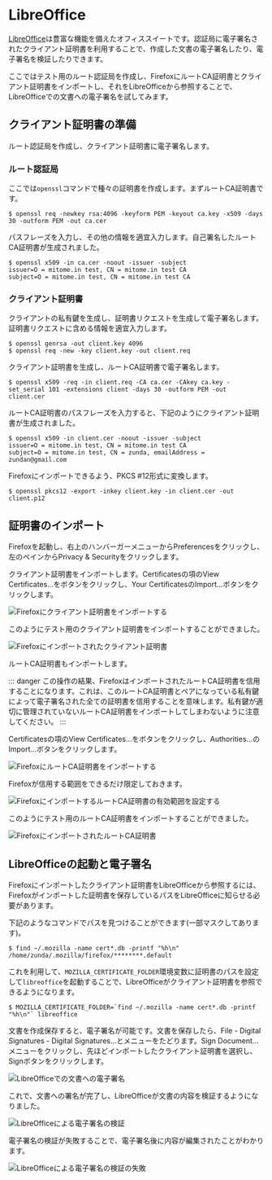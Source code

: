 # LibreOffice
[LibreOffice](https://ja.libreoffice.org/)は豊富な機能を備えたオフィススイートです。認証局に電子署名されたクライアント証明書を利用することで、作成した文書の電子署名したり、電子署名を検証したりできます。

ここではテスト用のルート認証局を作成し、FirefoxにルートCA証明書とクライアント証明書をインポートし、それをLibreOfficeから参照することで、LibreOfficeでの文書への電子署名を試してみます。

## クライアント証明書の準備
ルート認証局を作成し、クライアント証明書に電子署名します。

### ルート認証局
ここでは`openssl`コマンドで種々の証明書を作成します。まずルートCA証明書です。

```
$ openssl req -newkey rsa:4096 -keyform PEM -keyout ca.key -x509 -days 30 -outform PEM -out ca.cer
```

パスフレーズを入力し、その他の情報を適宜入力します。自己署名したルートCA証明書が生成されました。

```
$ openssl x509 -in ca.cer -noout -issuer -subject
issuer=O = mitome.in test, CN = mitome.in test CA
subject=O = mitome.in test, CN = mitome.in test CA
```

### クライアント証明書
クライアントの私有鍵を生成し、証明書リクエストを生成して電子署名します。証明書リクエストに含める情報を適宜入力します。

```
$ openssl genrsa -out client.key 4096
$ openssl req -new -key client.key -out client.req
```

クライアント証明書を生成し、ルートCA証明書で電子署名します。

```
$ openssl x509 -req -in client.req -CA ca.cer -CAkey ca.key -set_serial 101 -extensions client -days 30 -outform PEM -out client.cer
```

ルートCA証明書のパスフレーズを入力すると、下記のようにクライアント証明書が生成されました。

```
$ openssl x509 -in client.cer -noout -issuer -subject
issuer=O = mitome.in test, CN = mitome.in test CA
subject=O = mitome.in test, CN = zunda, emailAddress = zundan@gmail.com
```

Firefoxにインポートできるよう、PKCS #12形式に変換します。

```
$ openssl pkcs12 -export -inkey client.key -in client.cer -out client.p12
```

## 証明書のインポート
Firefoxを起動し、右上のハンバーガーメニューからPreferencesをクリックし、左のペインからPrivacy & Securityをクリックします。

クライアント証明書をインポートします。Certificatesの項のView Certificates...をボタンをクリックし、Your CertificatesのImport...ボタンをクリックします。

![Firefoxにクライアント証明書をインポートする](/firefox-import-clientcert.png)

このようにテスト用のクライアント証明書をインポートすることができました。

![Firefoxにインポートされたクライアント証明書](/firefox-view-clientcert.png)

ルートCA証明書もインポートします。

::: danger
この操作の結果、FirefoxはインポートされたルートCA証明書を信用することになります。これは、このルートCA証明書とペアになっている私有鍵によって電子署名された全ての証明書を信用することを意味します。私有鍵が適切に管理されていないルートCA証明書をインポートしてしまわないように注意してください。
:::

Certificatesの項のView Certificates...をボタンをクリックし、Authorities...のImport...ボタンをクリックします。

![FirefoxにルートCA証明書をインポートする](/firefox-import-ca.png)

Firefoxが信用する範囲をできるだけ限定しておきます。

![FirefoxにインポートするルートCA証明書の有効範囲を設定する](/firefox-import-ca-confirm.png)

このようにテスト用のルートCA証明書をインポートすることができました。

![FirefoxにインポートされたルートCA証明書](/firefox-view-ca.png)

## LibreOfficeの起動と電子署名
Firefoxにインポートしたクライアント証明書をLibreOfficeから参照するには、Firefoxがインポートした証明書を保存しているパスをLibreOfficeに知らせる必要があります。

下記のようなコマンドでパスを見つけることができます(一部マスクしてあります)。

```
$ find ~/.mozilla -name cert*.db -printf "%h\n"
/home/zunda/.mozilla/firefox/********.default
```

これを利用して、`MOZILLA_CERTIFICATE_FOLDER`環境変数に証明書のパスを設定して`libreoffice`を起動することで、LibreOfficeがクライアント証明書を参照できるようになります。

```
$ MOZILLA_CERTIFICATE_FOLDER=`find ~/.mozilla -name cert*.db -printf "%h\n"` libreoffice
```

文書を作成保存すると、電子署名が可能です。文書を保存したら、File - Digital Signatures - Digital Signatures...とメニューをたどります。Sign Document...メニューをクリックし、先ほどインポートしたクライアント証明書を選択し、Signボタンをクリックします。

![LibreOfficeでの文書への電子署名](/libreoffice-sign.png)

これで、文書への署名が完了し、LibreOfficeが文書の内容を検証するようになりました。

![LibreOfficeによる電子署名の検証](/libreoffice-verify.png)

電子署名の検証が失敗することで、電子署名後に内容が編集されたことがわかります。

![LibreOfficeによる電子署名の検証の失敗](/libreoffice-verify-failed.png)
